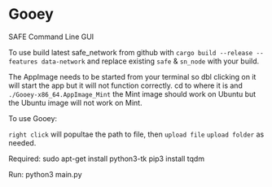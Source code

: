 # Gooey
SAFE Command Line GUI 

To use build latest safe_network from github with `cargo build --release --features data-network` and replace existing `safe` & `sn_node` with your build.

The AppImage needs to be started from your terminal so dbl clicking on it will start the app but it will not function correctly. cd to where it is and `./Gooey-x86_64.AppImage_Mint` the Mint image should work on Ubuntu but the Ubuntu image will not work on Mint.


 To use Gooey:
 
`right click` will popultae the path to file, then `upload file` `upload folder` as needed.








Required:
sudo apt-get install python3-tk
pip3 install tqdm

Run:
python3 main.py
